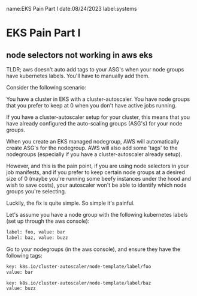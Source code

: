 name:EKS Pain Part I
date:08/24/2023
label:systems

# EKS Pain Part I

## node selectors not working in aws eks

TLDR; aws doesn't auto add tags to your ASG's when your node groups have kubernetes labels. You'll have to manually add them.

Consider the following scenario:

You have a cluster in EKS with a cluster-autoscaler. You have node groups that you prefer to keep at 0 when you don't have active jobs running.

If you have a cluster-autoscaler setup for your cluster, this means that you have already configured the auto-scaling groups (ASG's) for your node groups.

When you create an EKS managed nodegroup, AWS will automatically create ASG's for the nodegroup. AWS will also add some 'tags' to the nodegroups (especially if you have a cluster-autoscaler already setup).

However, and this is the pain point, if you are using node selectors in your job manifests, and if you prefer to keep certain node groups at a desired size of 0 (maybe you're running some beefy instances under the hood and wish to save costs), your autoscaler won't be able to identify which node groups you're selecting.

Luckily, the fix is quite simple. So simple it's painful.

Let's assume you have a node group with the following kubernetes labels (set up through the aws console):

```bash
label: foo, value: bar
label: baz, value: buzz
```

Go to your nodegroups (in the aws console), and ensure they have the following tags:

```bash
key: k8s.io/cluster-autoscaler/node-template/label/foo
value: bar

key: k8s.io/cluster-autoscaler/node-template/label/baz
value: buzz
```





